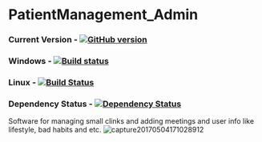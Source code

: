 # PatientManagement_Admin
### Current Version - [![GitHub version](https://badge.fury.io/gh/Magik3a%2FPatientManagement_Admin.svg)](https://badge.fury.io/gh/Magik3a%2FPatientManagement_Admin)

### Windows - [![Build status](https://ci.appveyor.com/api/projects/status/fsvv6mhubamfmnvw?svg=true)](https://ci.appveyor.com/project/Magik3a/patientmanagement-admin)
### Linux - [![Build Status](https://travis-ci.org/Magik3a/PatientManagement_Admin.svg?branch=master)](https://travis-ci.org/Magik3a/PatientManagement_Admin)

### Dependency Status - [![Dependency Status](https://dependencyci.com/github/Magik3a/PatientManagement_Admin/badge)](https://dependencyci.com/github/Magik3a/PatientManagement_Admin)

Software for managing small clinks and adding meetings and user info like lifestyle, bad habits and etc.
<img src="https://i.imgur.com/xUXMObN.png" alt="capture20170504171028912" border="0">
